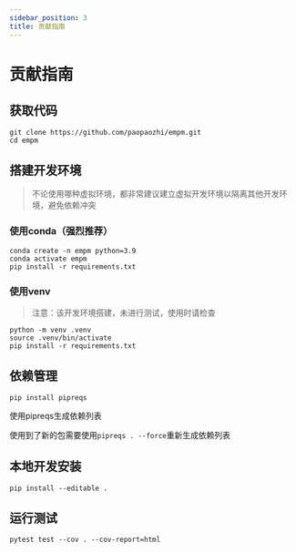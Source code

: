 ```yaml
---
sidebar_position: 3
title: 贡献指南
---
```


# 贡献指南

## 获取代码

```shell
git clone https://github.com/paopaozhi/empm.git
cd empm
```

## 搭建开发环境

> 不论使用哪种虚拟环境，都非常建议建立虚拟开发环境以隔离其他开发环境，避免依赖冲突

### 使用conda（强烈推荐）

```shell
conda create -n empm python=3.9
conda activate empm
pip install -r requirements.txt
```

### 使用venv

> 注意：该开发环境搭建，未进行测试，使用时请检查

```shell
python -m venv .venv
source .venv/bin/activate
pip install -r requirements.txt
```

## 依赖管理

```shell
pip install pipreqs
```

使用pipreqs生成依赖列表

使用到了新的包需要使用`pipreqs . --force`重新生成依赖列表

## 本地开发安装

```shell
pip install --editable .
```

## 运行测试

```shell
pytest test --cov . --cov-report=html
```